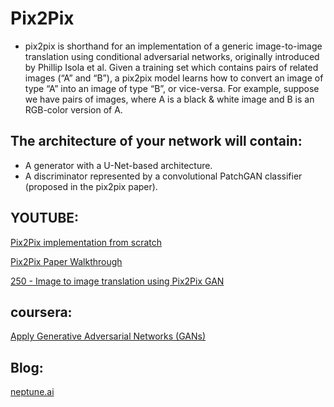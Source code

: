 # Pix2Pix

- pix2pix is shorthand for an implementation of a generic image-to-image translation using conditional adversarial networks, originally introduced by Phillip Isola et al. Given a training set which contains pairs of related images (“A” and “B”), a pix2pix model learns how to convert an image of type “A” into an image of type “B”, or vice-versa. For example, suppose we have pairs of images, where A is a black & white image and B is an RGB-color version of A.

## The architecture of your network will contain:

- A generator with a U-Net-based architecture.
- A discriminator represented by a convolutional PatchGAN classifier (proposed in the pix2pix paper).

## YOUTUBE:
[Pix2Pix implementation from scratch](https://www.youtube.com/watch?v=SuddDSqGRzg)

[Pix2Pix Paper Walkthrough](https://www.youtube.com/watch?v=9SGs4Nm0VR4)

[250 - Image to image translation using Pix2Pix GAN](https://youtu.be/UcHe0xiuvpg)

## coursera:
[Apply Generative Adversarial Networks (GANs)](https://www.coursera.org/learn/apply-generative-adversarial-networks-gans?=)

## Blog:
[neptune.ai](https://neptune.ai/blog/pix2pix-key-model-architecture-decisions)
